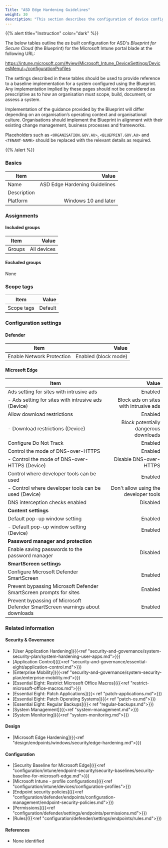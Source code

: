 ```yaml
---
Title: "ASD Edge Hardening Guidelines"
weight: 30
description: "This section describes the configuration of device configuration profiles within Microsoft Intune associated with systems built according to the guidance provided by ASD's Blueprint for Secure Cloud."
---
```


{{% alert title="Instruction" color="dark" %}}
 
The below tables outline the *as built* configuration for ASD's *Blueprint for Secure Cloud* (the Blueprint) for the Microsoft Intune portal blade at the following URL:

https://intune.microsoft.com/#view/Microsoft_Intune_DeviceSettings/DevicesMenu/~/configurationProfiles
 
The settings described in these tables should be used to provide reference to a baseline implementation for a system configured using the Blueprint. Any implementation implied by these pages should not be considered as prescriptive as to how an organisation must scope, build, document, or assess a system.

Implementation of the guidance provided by the Blueprint will differ depending on an organisation’s operating context and organisational culture. Organisations should implement the Blueprint in alignment with their existing change management, business processes and frameworks.

Placeholders such as `<ORGANISATION.GOV.AU>`, `<BLUEPRINT.GOV.AU>` and `<TENANT-NAME>` should be replaced with the relevant details as required.
 
{{% /alert %}}

### Basics

| Item        |                         Value |
| ----------- | ----------------------------: |
| Name        | ASD Edge Hardening Guidelines |
| Description |                               |
| Platform    |          Windows 10 and later |

### Assignments

#### Included groups

| Item   |       Value |
| ------ | ----------: |
| Groups | All devices |

#### Excluded groups

None

### Scope tags

| Item       |   Value |
| ---------- | ------: |
| Scope tags | Default |

### Configuration settings

#### Defender

| Item                      |                Value |
| ------------------------- | -------------------: |
| Enable Network Protection | Enabled (block mode) |

#### Microsoft Edge

| Item                                                                         |                                 Value |
| ---------------------------------------------------------------------------- | ------------------------------------: |
| Ads setting for sites with intrusive ads                                     |                               Enabled |
| - Ads setting for sites with intrusive ads (Device)                          | Block ads on sites with intrusive ads |
| Allow download restrictions                                                  |                               Enabled |
| - Download restrictions (Device)                                             | Block potentially dangerous downloads |
| Configure Do Not Track                                                       |                               Enabled |
| Control the mode of DNS-over-HTTPS                                           |                               Enabled |
| - Control the mode of DNS-over-HTTPS (Device)                                |                Disable DNS-over-HTTPS |
| Control where developer tools can be used                                    |                               Enabled |
| - Control where developer tools can be used (Device)                         | Don't allow using the developer tools |
| DNS interception checks enabled                                              |                              Disabled |
| **Content settings**                                                         |                                       |
| Default pop-up window setting                                                |                               Enabled |
| - Default pop-up window setting (Device)                                     |                               Enabled |
| **Password manager and protection**                                          |                                       |
| Enable saving passwords to the password manager                              |                              Disabled |
| **SmartScreen settings**                                                     |                                       |
| Configure Microsoft Defender SmartScreen                                     |                               Enabled |
| Prevent bypassing Microsoft Defender SmartScreen prompts for sites           |                               Enabled |
| Prevent bypassing of Microsoft Defender SmartScreen warnings about downloads |                               Enabled |

### Related information

#### Security & Governance

* [User Application Hardening]({{<ref "security-and-governance/system-security-plan/system-hardening-user-apps.md">}})
* [Application Control]({{<ref "security-and-governance/essential-eight/application-control.md">}})
* [Enterprise Mobility]({{<ref "security-and-governance/system-security-plan/enterprise-mobility.md">}})
* [Essential Eight: Restrict Microsoft Office Macros]({{<ref "restrict-microsoft-office-macros.md">}})
* [Essential Eight: Patch Applications]({{< ref "patch-applications.md">}})
* [Essential Eight: Patch Operating Systems]({{< ref "patch-os.md">}})
* [Essential Eight: Regular Backups]({{< ref "regular-backups.md">}})
* [System Management]({{<ref "system-management.md">}})
* [System Monitoring]({{<ref "system-monitoring.md">}})
  
#### Design

* [Microsoft Edge Hardening]({{<ref "design/endpoints/windows/security/edge-hardening.md">}})

  
#### Configuration

* [Security Baseline for Microsoft Edge]({{<ref "configuration/intune/endpoint-security/security-baselines/security-baseline-for-microsoft-edge.md">}})
* [Microsoft Intune - profile configurations]({{<ref "configuration/intune/devices/configuration-profiles">}})
* [Endpoint security policies]({{<ref "configuration/defender/endpoints/configuration-management/endpoint-security-policies.md">}})
* [Permissions]({{<ref "configuration/defender/settings/endpoints/permissions.md">}})
* [Rules]({{<ref "configuration/defender/settings/endpoints/rules.md">}})


#### References

* None identified